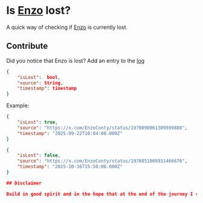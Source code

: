 # Is [Enzo](https://x.com/enzoconty) lost?

A quick way of checking if [Enzo](https://x.com/enzoconty) is currently lost.


## Contribute

Did you notice that Enzo is lost? Add an entry to the [log](status.json)
```json
{
    "isLost":  bool,
    "source": String,
    "timestamp": timestamp
}
```

Example:

```json
{
    "isLost": true,
    "source": "https://x.com/EnzoConty/status/1970090861309599888",
    "timestamp": "2025-09-22T10:04:00.000Z"
}
```

```json
{
    "isLost": false,
    "source": "https://x.com/EnzoConty/status/1978851008911466676",
    "timestamp": "2025-10-16T15:50:00.000Z"
}

## Disclaimer

Build in good spirit and in the hope that at the end of the journey I can spend time with Enzo.